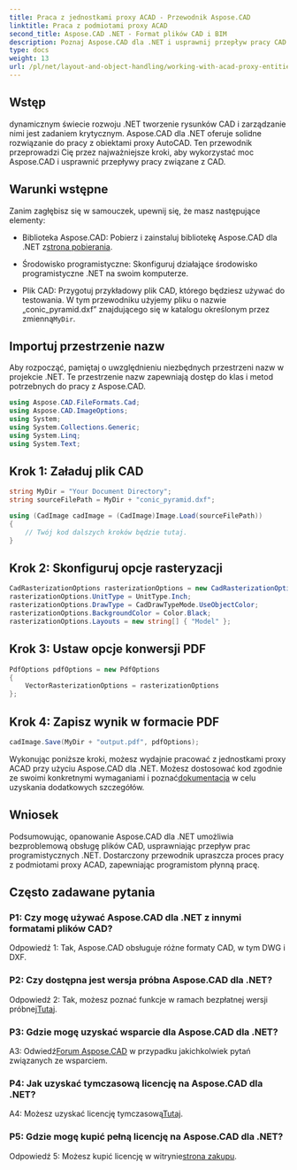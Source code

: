```yaml
---
title: Praca z jednostkami proxy ACAD - Przewodnik Aspose.CAD
linktitle: Praca z podmiotami proxy ACAD
second_title: Aspose.CAD .NET - Format plików CAD i BIM
description: Poznaj Aspose.CAD dla .NET i usprawnij przepływ pracy CAD. Konwertuj, edytuj i zarządzaj jednostkami proxy ACAD bez wysiłku.
type: docs
weight: 13
url: /pl/net/layout-and-object-handling/working-with-acad-proxy-entities/
---
```

## Wstęp

dynamicznym świecie rozwoju .NET tworzenie rysunków CAD i zarządzanie nimi jest zadaniem krytycznym. Aspose.CAD dla .NET oferuje solidne rozwiązanie do pracy z obiektami proxy AutoCAD. Ten przewodnik przeprowadzi Cię przez najważniejsze kroki, aby wykorzystać moc Aspose.CAD i usprawnić przepływy pracy związane z CAD.

## Warunki wstępne

Zanim zagłębisz się w samouczek, upewnij się, że masz następujące elementy:

-  Biblioteka Aspose.CAD: Pobierz i zainstaluj bibliotekę Aspose.CAD dla .NET z[strona pobierania](https://releases.aspose.com/cad/net/).

- Środowisko programistyczne: Skonfiguruj działające środowisko programistyczne .NET na swoim komputerze.

-  Plik CAD: Przygotuj przykładowy plik CAD, którego będziesz używać do testowania. W tym przewodniku użyjemy pliku o nazwie „conic_pyramid.dxf” znajdującego się w katalogu określonym przez zmienną`MyDir`.

## Importuj przestrzenie nazw

Aby rozpocząć, pamiętaj o uwzględnieniu niezbędnych przestrzeni nazw w projekcie .NET. Te przestrzenie nazw zapewniają dostęp do klas i metod potrzebnych do pracy z Aspose.CAD.

```csharp
using Aspose.CAD.FileFormats.Cad;
using Aspose.CAD.ImageOptions;
using System;
using System.Collections.Generic;
using System.Linq;
using System.Text;
```

## Krok 1: Załaduj plik CAD

```csharp
string MyDir = "Your Document Directory";
string sourceFilePath = MyDir + "conic_pyramid.dxf";

using (CadImage cadImage = (CadImage)Image.Load(sourceFilePath))
{
    // Twój kod dalszych kroków będzie tutaj.
}
```

## Krok 2: Skonfiguruj opcje rasteryzacji

```csharp
CadRasterizationOptions rasterizationOptions = new CadRasterizationOptions();
rasterizationOptions.UnitType = UnitType.Inch;
rasterizationOptions.DrawType = CadDrawTypeMode.UseObjectColor;
rasterizationOptions.BackgroundColor = Color.Black;
rasterizationOptions.Layouts = new string[] { "Model" };
```

## Krok 3: Ustaw opcje konwersji PDF

```csharp
PdfOptions pdfOptions = new PdfOptions
{
    VectorRasterizationOptions = rasterizationOptions
};
```

## Krok 4: Zapisz wynik w formacie PDF

```csharp
cadImage.Save(MyDir + "output.pdf", pdfOptions);
```

Wykonując poniższe kroki, możesz wydajnie pracować z jednostkami proxy ACAD przy użyciu Aspose.CAD dla .NET. Możesz dostosować kod zgodnie ze swoimi konkretnymi wymaganiami i poznać[dokumentacja](https://reference.aspose.com/cad/net/) w celu uzyskania dodatkowych szczegółów.

## Wniosek

Podsumowując, opanowanie Aspose.CAD dla .NET umożliwia bezproblemową obsługę plików CAD, usprawniając przepływ prac programistycznych .NET. Dostarczony przewodnik upraszcza proces pracy z podmiotami proxy ACAD, zapewniając programistom płynną pracę.

## Często zadawane pytania

### P1: Czy mogę używać Aspose.CAD dla .NET z innymi formatami plików CAD?

Odpowiedź 1: Tak, Aspose.CAD obsługuje różne formaty CAD, w tym DWG i DXF.

### P2: Czy dostępna jest wersja próbna Aspose.CAD dla .NET?

 Odpowiedź 2: Tak, możesz poznać funkcje w ramach bezpłatnej wersji próbnej[Tutaj](https://releases.aspose.com/).

### P3: Gdzie mogę uzyskać wsparcie dla Aspose.CAD dla .NET?

 A3: Odwiedź[Forum Aspose.CAD](https://forum.aspose.com/c/cad/19) w przypadku jakichkolwiek pytań związanych ze wsparciem.

### P4: Jak uzyskać tymczasową licencję na Aspose.CAD dla .NET?

 A4: Możesz uzyskać licencję tymczasową[Tutaj](https://purchase.aspose.com/temporary-license/).

### P5: Gdzie mogę kupić pełną licencję na Aspose.CAD dla .NET?

 Odpowiedź 5: Możesz kupić licencję w witrynie[strona zakupu](https://purchase.aspose.com/buy).